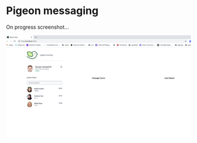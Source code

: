 # Pigeon messaging

On progress screenshot...

![Alt text](./public/initial-1.png?raw=true 'initial-one')
